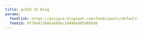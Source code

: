 ```yaml
---
title: gvSIG CE Blog
params:
  feedlink: https://gvsigce.blogspot.com/feeds/posts/default
  feedid: 6f70e81368eab6dec24499ad85d05bd8
---
```

